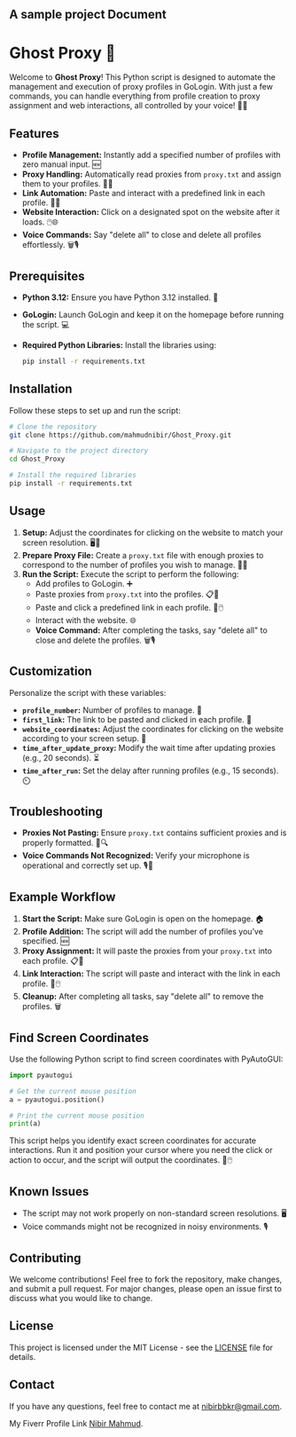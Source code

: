 ## **A sample project Document**

# **Ghost Proxy 🚀**

Welcome to **Ghost Proxy**! This Python script is designed to automate the management and execution of proxy profiles in GoLogin. With just a few commands, you can handle everything from profile creation to proxy assignment and web interactions, all controlled by your voice! 🎤✨

## **Features**

- **Profile Management:** Instantly add a specified number of profiles with zero manual input. 🆕
- **Proxy Handling:** Automatically read proxies from `proxy.txt` and assign them to your profiles. 📄🔗
- **Link Automation:** Paste and interact with a predefined link in each profile. 🔗💬
- **Website Interaction:** Click on a designated spot on the website after it loads. 🖱️🌐
- **Voice Commands:** Say "delete all" to close and delete all profiles effortlessly. 🗑️🎙️

## **Prerequisites**

- **Python 3.12:** Ensure you have Python 3.12 installed. 🐍
- **GoLogin:** Launch GoLogin and keep it on the homepage before running the script. 💻
- **Required Python Libraries:** Install the libraries using:

  ```bash
  pip install -r requirements.txt
  ```

## **Installation**

Follow these steps to set up and run the script:

```bash
# Clone the repository
git clone https://github.com/mahmudnibir/Ghost_Proxy.git

# Navigate to the project directory
cd Ghost_Proxy

# Install the required libraries
pip install -r requirements.txt
```

## **Usage**

1. **Setup:** Adjust the coordinates for clicking on the website to match your screen resolution. 🖥️🔧
2. **Prepare Proxy File:** Create a `proxy.txt` file with enough proxies to correspond to the number of profiles you wish to manage. 📁🔢
3. **Run the Script:** Execute the script to perform the following:
   - Add profiles to GoLogin. ➕
   - Paste proxies from `proxy.txt` into the profiles. 📋🔄
   - Paste and click a predefined link in each profile. 🔗🖱️
   - Interact with the website. 🌐
   - **Voice Command:** After completing the tasks, say "delete all" to close and delete the profiles. 🗑️🎙️

## **Customization**

Personalize the script with these variables:

- **`profile_number`:** Number of profiles to manage. 🔢
- **`first_link`:** The link to be pasted and clicked in each profile. 🔗
- **`website_coordinates`:** Adjust the coordinates for clicking on the website according to your screen setup. 📍
- **`time_after_update_proxy`:** Modify the wait time after updating proxies (e.g., 20 seconds). ⏳
- **`time_after_run`:** Set the delay after running profiles (e.g., 15 seconds). ⏲️

## **Troubleshooting**

- **Proxies Not Pasting:** Ensure `proxy.txt` contains sufficient proxies and is properly formatted. 📄🔍
- **Voice Commands Not Recognized:** Verify your microphone is operational and correctly set up. 🎙️🔧

## **Example Workflow**

1. **Start the Script:** Make sure GoLogin is open on the homepage. 🏠
2. **Profile Addition:** The script will add the number of profiles you’ve specified. 🆕
3. **Proxy Assignment:** It will paste the proxies from your `proxy.txt` into each profile. 📋🔄
4. **Link Interaction:** The script will paste and interact with the link in each profile. 🔗🖱️
5. **Cleanup:** After completing all tasks, say "delete all" to remove the profiles. 🗑️

## **Find Screen Coordinates**

Use the following Python script to find screen coordinates with PyAutoGUI:

```python
import pyautogui

# Get the current mouse position
a = pyautogui.position()

# Print the current mouse position
print(a)
```

This script helps you identify exact screen coordinates for accurate interactions. Run it and position your cursor where you need the click or action to occur, and the script will output the coordinates. 📍🖱️

## **Known Issues**

- The script may not work properly on non-standard screen resolutions. 🖥️
- Voice commands might not be recognized in noisy environments. 🎙️

## **Contributing**

We welcome contributions! Feel free to fork the repository, make changes, and submit a pull request. For major changes, please open an issue first to discuss what you would like to change.

## **License**

This project is licensed under the MIT License - see the [LICENSE](LICENSE) file for details.

## **Contact**

If you have any questions, feel free to contact me at [nibirbbkr@gmail.com](mailto:nibirbbkr@gmail.com).

My Fiverr Profile Link [Nibir Mahmud](https://www.fiverr.com/codepythonics).

